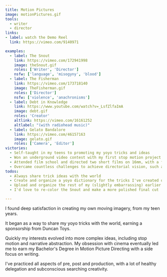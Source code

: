 ```yaml
---
title: Motion Pictures
image: motionPictures.gif
tools:
  - writer
  - director
links:
- label: watch the Demo Reel
  link: https://vimeo.com/9140971

examples:
  - label: The Snout
    link: https://vimeo.com/172941998
    image: theSnout.gif
    roles: ['Writer', 'Director']
    nsfw: ['language', 'misogyny', 'blood']
  - label: The Fisherman
    link: https://vimeo.com/173718140
    image: TheFisherman.gif
    roles: ['Director']
    nsfw: ['violence', 'anachronisms']
  - label: Debt in Knowledge
    link: https://www.youtube.com/watch?v=_LsfZlfaImA
    image: debt.gif
    roles: 'Creator'
    altlink: https://vimeo.com/16161252
    altlabel: "(with radiohead music)"
  - label: Gelato Bandalore
    link: https://vimeo.com/46157163
    image: gelato.gif
    roles: ['Camera', 'Editor']
victories:
  - Self-taught in my teens to promoting my yoyo tricks and ideas
  - Won an underground video contest with my first stop motion project
  - Attended film school and directed two short films on 16mm, with a full crew
  - Overcame countless challenges to achieve directorial vision, such as securing next level locations, collaborating with talented cast and crew, and orchestrating crews of 20+
todos:
  - Always share trick ideas with the world
  - Create and organize a yoyo dictionary for the tricks I've created over the years
  - Upload and organize the rest of my (slightly embarrassing) earlier work
  - I'd love to re-color the Snout and make a more polished final cut

---
```

I found deep satisfaction in creating my own moving imagery, from my teen years.

It began as a way to share my yoyo tricks with the world, earning a sponsorship from Duncan Toys.

Quickly my interests evolved into more complex ideas, including stop motion and narrative abstraction. My obsession with cinema eventually led me to earn my Bachelor's Degree in Motion Picture Directing with a side focus on writing.

I've practiced all aspects of pre, post and production, with a lot of healthy delegation and subconscious searching creativity.
